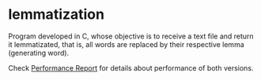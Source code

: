 # lemmatization
Program developed in C, whose objective is to receive a text file and return it lemmatizated, that is, all words are replaced by their respective lemma (generating word). 

Check [Performance Report](/performance_report.md) for details about performance of both versions.
